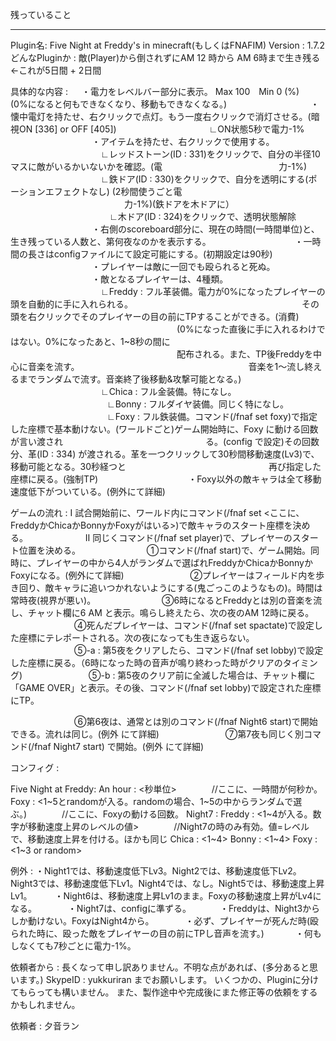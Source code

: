 残っていること

-----

Plugin名: Five Night at Freddy's in minecraft(もしくはFNAFIM)
Version : 1.7.2
どんなPluginか : 敵(Player)から倒されずにAM 12 時から AM 6時まで生き残る　←これが5日間 + 2日間

具体的な内容 :  　    ・電力をレベルバー部分に表示。 Max 100　Min 0  (%)　　(0%になると何もできなくなり、移動もできなくなる。)
　　　　　　　　　   ・懐中電灯を持たせ、右クリックで点灯。もう一度右クリックで消灯させる。(暗視ON [336] or OFF [405])
　　　　　　　　　   　∟ON状態5秒で電力-1%
　　　　　　　　　   ・アイテムを持たせ、右クリックで使用する。
　　　　　　　　　   　∟レッドストーン(ID : 331)をクリックで、自分の半径10マスに敵がいるかいないかを確認。(電
　　　　　　　　　　　　　力-1%)
　　　　　　　　　   　∟鉄ドア(ID : 330)をクリックで、自分を透明にする(ポーションエフェクトなし) (2秒間使うごと電
　　　　　　　　　　　　　力-1%)(鉄ドアを木ドアに）
　　　　　　　　　　　 ∟木ドア(ID : 324)をクリックで、透明状態解除
　　　　　　　　　   ・右側のscoreboard部分に、現在の時間(一時間単位)と、生き残っている人数と、第何夜なのかを表示する。
　　　　　　　　　   ・一時間の長さはconfigファイルにて設定可能にする。(初期設定は90秒)
　　　　　　　　　   ・プレイヤーは敵に一回でも殴られると死ぬ。
　　　　　　　　　   ・敵となるプレイヤーは、4種類。
　　　　　　　　　　   ∟Freddy : フル革装備。電力が0%になったプレイヤーの頭を自動的に手に入れられる。
　　　　　　　　　　　　　　　　　　　その頭を右クリックでそのプレイヤーの目の前にTPすることができる。(消費)
　　　　　　　　　　　　　　　　　　　(0%になった直後に手に入れるわけではない。0%になったあと、1~8秒の間に
　　　　　　　　　　　　　　　　　　　配布される。また、TP後Freddyを中心に音楽を流す。
　　　　　　　　　　　　　　　　　　　音楽を1～流し終えるまでランダムで流す。音楽終了後移動&攻撃可能となる。)
　　　　　　　　　　   ∟Chica : フル金装備。特になし。
　　　　　　　　　　　∟Bonny : フルダイヤ装備。同じく特になし。
　　　　　　　　　　　∟Foxy : フル鉄装備。コマンド(/fnaf set foxy)で指定した座標で基本動けない。(ワールドごと)ゲーム開始時に、Foxy に動ける回数が言い渡され
　　　　　　　　　　　　　　　　る。(config で設定)その回数分、革(ID : 334) が渡される。革を一つクリックして30秒間移動速度(Lv3)で、移動可能となる。30秒経つと
　　　　　　　　　　　　　　　　再び指定した座標に戻る。(強制TP)
　　　　　　　　　　・Foxy以外の敵キャラは全て移動速度低下がついている。(例外にて詳細)

ゲームの流れ : Ⅰ 試合開始前に、ワールド内にコマンド(/fnaf set <ここに、FreddyかChicaかBonnyかFoxyがはいる>)で敵キャラのスタート座標を決める。
　　　　　　    Ⅱ 同じくコマンド(/fnaf set player)で、プレイヤーのスタート位置を決める。
　　　　　　　 ①コマンド(/fnaf start)で、ゲーム開始。同時に、プレイヤーの中から4人がランダムで選ばれFreddyかChicaかBonnyかFoxyになる。(例外にて詳細)
　　　　　　　 ②プレイヤーはフィールド内を歩き回り、敵キャラに追いつかれないようにする(鬼ごっこのようなもの)。時間は常時夜(視界が悪い)。
　　　　　　　 ③6時になるとFreddyとは別の音楽を流し、チャット欄に6 AM と表示。鳴らし終えたら、次の夜のAM 12時に戻る。
　　　　　　　 ④死んだプレイヤーは、コマンド(/fnaf set spactate)で設定した座標にテレポートされる。次の夜になっても生き返らない。
　　　　　　　 ⑤-a : 第5夜をクリアしたら、コマンド(/fnaf set lobby)で設定した座標に戻る。（6時になった時の音声が鳴り終わった時がクリアのタイミング)
　　　　　　　 ⑤-b : 第5夜のクリア前に全滅した場合は、チャット欄に「GAME OVER」と表示。その後、コマンド(/fnaf set lobby)で設定された座標にTP。

　　　　　　　 ⑥第6夜は、通常とは別のコマンド(/fnaf Night6 start)で開始できる。流れは同じ。(例外 にて詳細)
　　　　　　　 ⑦第7夜も同じく別コマンド(/fnaf Night7 start) で開始。(例外 にて詳細)

コンフィグ :

Five Night at Freddy:
    An hour : <秒単位>　　　　//ここに、一時間が何秒か。
    Foxy : <1~5とrandomが入る。randomの場合、1~5の中からランダムで選ぶ。)　　　　//ここに、Foxyの動ける回数。
    Night7 :
        Freddy : <1~4が入る。数字が移動速度上昇のレベルの値>　　　　//Night7の時のみ有効。値=レベルで、移動速度上昇を付ける。ほかも同じ
        Chica : <1~4>
        Bonny : <1~4>
        Foxy : <1~3 or random>

例外 : ・Night1では、移動速度低下Lv3。Night2では、移動速度低下Lv2。Night3では、移動速度低下Lv1。Night4では、なし。Night5では、移動速度上昇Lv1。
　　   ・Night6は、移動速度上昇Lv1のまま。Foxyの移動速度上昇がLv4になる。
　　　 ・Night7は、configに準ずる。
　　　・Freddyは、Night3からしか動けない。FoxyはNight4から。
　　　 ・必ず、プレイヤーが死んだ時(殴られた時に、殴った敵をプレイヤーの目の前にTPし音声を流す。)
　　　 ・何もしなくても7秒ごとに電力-1%。



依頼者から :
長くなって申し訳ありません。不明な点があれば、(多分あると思います。) SkypeID : yukkuriran  までお願いします。
いくつかの、Pluginに分けてもらっても構いません。
また、製作途中や完成後にまた修正等の依頼をするかもしれません。

依頼者 : 夕音ラン

